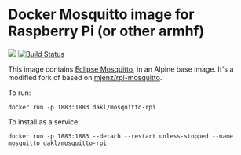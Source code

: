 # Docker Mosquitto image for Raspberry Pi (or other armhf)
[![](https://images.microbadger.com/badges/image/dakl/mosquitto-rpi.svg)](https://microbadger.com/images/dakl/mosquitto-rpi "Get your own image badge on microbadger.com") [![Build Status](https://travis-ci.org/dakl/rpi-docker-mosquitto.svg?branch=master)](https://travis-ci.org/dakl/rpi-docker-mosquitto)

This image contains [Eclipse Mosquitto](http://mosquitto.org), in an Alpine base image.
It's a modified fork of based on [mjenz/rpi-mosquitto](https://github.com/mje-nz/rpi-docker-mosquitto).

To run:
```
docker run -p 1883:1883 dakl/mosquitto-rpi
```

To install as a service:
```
docker run -p 1883:1883 --detach --restart unless-stopped --name mosquitto dakl/mosquitto-rpi
```

